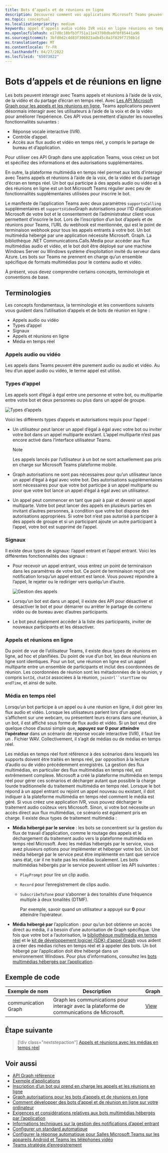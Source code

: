 ```yaml
---
title: Bots d’appels et de réunions en ligne
description: Découvrez comment vos applications Microsoft Teams peuvent interagir avec les utilisateurs à l’aide de la voix et de la vidéo à l’aide des API Microsoft Graph pour les appels et les réunions en ligne, et en savoir plus sur les flux multimédias en temps réel
ms.topic: conceptual
ms.localizationpriority: medium
keywords: appel d’appels audio vidéo IVR voix en ligne réunions en temps réel flux multimédia bot
ms.openlocfilehash: e17d0c18bfb3f751a11e43780dba9f0f85441a96
ms.sourcegitcommit: 3bfd0d2c4d83f306023adb45c8a3f829f7150b1d
ms.translationtype: MT
ms.contentlocale: fr-FR
ms.lasthandoff: 04/27/2022
ms.locfileid: "65073822"
---
```

# <a name="calls-and-online-meetings-bots"></a>Bots d’appels et de réunions en ligne

Les bots peuvent interagir avec Teams appels et réunions à l’aide de la voix, de la vidéo et du partage d’écran en temps réel. Avec [Les API Microsoft Graph pour les appels et les réunions en ligne](/graph/api/resources/communications-api-overview?view=graph-rest-beta&preserve-view=true), Teams applications peuvent désormais interagir avec les utilisateurs à l’aide de la voix et de la vidéo pour améliorer l’expérience. Ces API vous permettent d’ajouter les nouvelles fonctionnalités suivantes :

* Réponse vocale interactive (IVR).
* Contrôle d’appel.
* Accès aux flux audio et vidéo en temps réel, y compris le partage de bureau et d’application.

Pour utiliser ces API Graph dans une application Teams, vous créez un bot et spécifiez des informations et des autorisations supplémentaires.

En outre, la plateforme multimédia en temps réel permet aux bots d’interagir avec Teams appels et réunions à l’aide de la voix, de la vidéo et du partage d’écran en temps réel. Un bot qui participe à des appels audio ou vidéo et à des réunions en ligne est un bot Microsoft Teams régulier avec peu de fonctionnalités supplémentaires utilisées pour inscrire le bot.

Le manifeste de l’application Teams avec deux paramètres `supportsCalling` supplémentaires et `supportsVideo`Graph autorisations pour l’ID d’application Microsoft de votre bot et le consentement de l’administrateur client vous permettent d’inscrire le bot. Lors de l’inscription d’un bot d’appels et de réunions pour Teams, l’URL du webhook est mentionnée, qui est le point de terminaison webhook pour tous les appels entrants à votre bot. Un bot multimédia hébergé par une application nécessite Microsoft. Graph. La bibliothèque .NET Communications.Calls.Media pour accéder aux flux multimédias audio et vidéo, et le bot doit être déployé sur une machine Windows Server ou Windows système d’exploitation invité du serveur dans Azure. Les bots sur Teams ne prennent en charge qu’un ensemble spécifique de formats multimédias pour le contenu audio et vidéo.

À présent, vous devez comprendre certains concepts, terminologie et conventions de base.

## <a name="terminologies"></a>Terminologies

Les concepts fondamentaux, la terminologie et les conventions suivants vous guident dans l’utilisation d’appels et de bots de réunion en ligne :

* Appels audio ou vidéo
* Types d’appel
* Signaux
* Appels et réunions en ligne
* Média en temps réel

### <a name="audio-or-video-calls"></a>Appels audio ou vidéo

Les appels dans Teams peuvent être purement audio ou audio et vidéo. Au lieu d’un appel audio ou vidéo, le terme appel est utilisé.

### <a name="call-types"></a>Types d’appel

Les appels sont d’égal à égal entre une personne et votre bot, ou multipartie entre votre bot et deux personnes ou plus dans un appel de groupe.

![Types d’appels](~/assets/images/calls-and-meetings/call-types.png)

Voici les différents types d’appels et autorisations requis pour l’appel :

* Un utilisateur peut lancer un appel d’égal à égal avec votre bot ou inviter votre bot dans un appel multiparte existant. L’appel multiparte n’est pas encore activé dans l’interface utilisateur Teams.

    > [!NOTE]
    > Les appels lancés par l’utilisateur à un bot ne sont actuellement pas pris en charge sur Microsoft Teams plateforme mobile.

* Graph autorisations ne sont pas nécessaires pour qu’un utilisateur lance un appel d’égal à égal avec votre bot. Des autorisations supplémentaires sont nécessaires pour que votre bot participe à un appel multiparte ou pour que votre bot lance un appel d’égal à égal avec un utilisateur.
* Un appel peut commencer en tant que pair à pair et devenir un appel multiparte. Votre bot peut lancer des appels en plusieurs parties en invitant d’autres personnes, à condition que votre bot dispose des autorisations appropriées. Si votre bot n’est pas autorisé à participer à des appels de groupe et si un participant ajoute un autre participant à l’appel, votre bot est supprimé de l’appel.

### <a name="signals"></a>Signaux

Il existe deux types de signaux: l’appel entrant et l’appel entrant. Voici les différentes fonctionnalités des signaux :

* Pour recevoir un appel entrant, vous entrez un point de terminaison dans les paramètres de votre bot. Ce point de terminaison reçoit une notification lorsqu’un appel entrant est lancé. Vous pouvez répondre à l’appel, le rejeter ou le rediriger vers quelqu’un d’autre.

    ![Gestion des appels](~/assets/images/calls-and-meetings/call-handling.png)

* Lorsqu’un bot est dans un appel, il existe des API pour désactiver et désactiver le bot et pour démarrer ou arrêter le partage de contenu vidéo ou de bureau avec d’autres participants.
* Le bot peut également accéder à la liste des participants, inviter de nouveaux participants et les désactiver.

### <a name="calls-and-online-meetings"></a>Appels et réunions en ligne

Du point de vue de l’utilisateur Teams, il existe deux types de réunions en ligne, ad hoc et planifiées. Du point de vue d’un bot, les deux réunions en ligne sont identiques. Pour un bot, une réunion en ligne est un appel multiparte entre un ensemble de participants et inclut des coordonnées de réunion. Les coordonnées de réunion sont les métadonnées de la réunion, y compris `botId`, `chatId` associées à la réunion, `joinUrl``startTime` ou `endTime`, et ainsi de suite.

### <a name="real-time-media"></a>Média en temps réel

Lorsqu’un bot participe à un appel ou à une réunion en ligne, il doit gérer les flux audio et vidéo. Lorsque les utilisateurs parlent lors d’un appel, s’affichent sur une webcam, ou présentent leurs écrans dans une réunion, à un bot, il est affiché sous forme de flux audio et vidéo. Si un bot veut dire quelque chose d’aussi simple que, **appuyez sur 0 pour atteindre l’opérateur** dans un scénario de réponse vocale interactive (IVR), il faut lire un . Fichier WAV. Collectivement, il s’agit de médias ou de médias en temps réel.

Les médias en temps réel font référence à des scénarios dans lesquels les supports doivent être traités en temps réel, par opposition à la lecture d’audio ou de vidéo précédemment enregistrés. La gestion des flux multimédias, en particulier des flux multimédias en temps réel, est extrêmement complexe. Microsoft a créé la plateforme multimédia en temps réel pour gérer ces scénarios et décharger autant que possible la charge lourde traditionnelle du traitement multimédia en temps réel. Lorsque le bot répond à un appel entrant ou rejoint un appel nouveau ou existant, il doit indiquer à la plateforme multimédia en temps réel comment le média est géré. Si vous créez une application IVR, vous pouvez décharger le traitement audio coûteux vers Microsoft. Sinon, si votre bot nécessite un accès direct aux flux multimédias, ce scénario est également pris en charge. Il existe deux types de traitement multimédia :

* **Média hébergé par le service** : les bots se concentrent sur la gestion du flux de travail d’application, comme le routage des appels et le déchargement du traitement audio vers la plateforme multimédia en temps réel Microsoft. Avec les médias hébergés par le service, vous avez plusieurs options pour implémenter et héberger votre bot. Un bot média hébergé par le service peut être implémenté en tant que service sans état, car il ne traite pas les médias localement. Les bots multimédias hébergés par le service peuvent utiliser les API suivantes :

  * `PlayPrompt` pour lire un clip audio.
  * `Record` pour l’enregistrement de clips audio.
  * `SubscribeToTone` pour s’abonner à des tonalités d’une fréquence multiple à deux tonalités (DTMF).

    Par exemple, savoir quand un utilisateur a appuyé sur **0** pour atteindre l’opérateur.

* **Média hébergé par** l’application : pour qu’un bot obtienne un accès direct au média, il a besoin d’une autorisation de Graph spécifique. Une fois que votre bot a l’autorisation, la [bibliothèque multimédia en temps réel](https://www.nuget.org/packages/Microsoft.Graph.Communications.Calls.Media/) et le [kit de développement logiciel (SDK) d’appel Graph](https://microsoftgraph.github.io/microsoft-graph-comms-samples/docs/articles/index.html#graph-calling-sdk-and-stateful-client-builder) vous aident à créer des médias riches en temps réel et à appeler des bots. Un bot hébergé par l’application doit être hébergé dans un environnement Windows. Pour plus d’informations, consultez les [bots multimédias hébergés par l’application](./requirements-considerations-application-hosted-media-bots.md).

## <a name="code-sample"></a>Exemple de code

| **Exemple de nom** | **Description** | **Graph** |
|---------------|----------|--------|
| communication Graph | Graph les communications pour interagir avec la plateforme de communications de Microsoft. | [View](https://github.com/microsoftgraph/microsoft-graph-comms-samples) |

## <a name="next-step"></a>Étape suivante

> [!div class="nextstepaction"]
> [Appels et réunions avec les médias en temps réel](~/bots/calls-and-meetings/real-time-media-concepts.md)

## <a name="see-also"></a>Voir aussi

* [API Graph référence](/graph/api/resources/communications-api-overview?view=graph-rest-beta&preserve-view=true)
* [Exemple d’applications](https://github.com/microsoftgraph/microsoft-graph-comms-samples)
* [Inscription d’un bot qui prend en charge les appels et les réunions en ligne](./registering-calling-bot.md)
* [Graph autorisations pour les bots d’appels et de réunions en ligne](./registering-calling-bot.md#add-graph-permissions)
* [Comment développer des bots d’appel et de réunion en ligne sur votre ordinateur](./debugging-local-testing-calling-meeting-bots.md)
* [Exigences et considérations relatives aux bots multimédias hébergés par l’application](./requirements-considerations-application-hosted-media-bots.md)
* [Informations techniques sur la gestion des notifications d’appel entrant](./call-notifications.md)
* [Configurer un standard automatique](/microsoftteams/create-a-phone-system-auto-attendant)
* [Configurer la réponse automatique pour Salles Microsoft Teams sur les appareils Android et Teams les téléphones vidéo](/microsoftteams/set-up-auto-answer-on-teams-android)
* [Teams stratégie d’enregistrement](/MicrosoftTeams/teams-recording-policy)